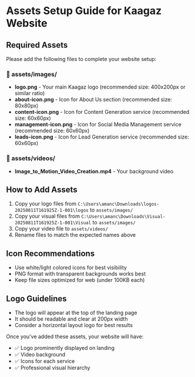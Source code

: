 # Assets Setup Guide for Kaagaz Website

## Required Assets

Please add the following files to complete your website setup:

### 📁 assets/images/
- **logo.png** - Your main Kaagaz logo (recommended size: 400x200px or similar ratio)
- **about-icon.png** - Icon for About Us section (recommended size: 80x80px)
- **content-icon.png** - Icon for Content Generation service (recommended size: 60x60px)
- **management-icon.png** - Icon for Social Media Management service (recommended size: 60x60px)
- **leads-icon.png** - Icon for Lead Generation service (recommended size: 60x60px)

### 📁 assets/videos/
- **Image_to_Motion_Video_Creation.mp4** - Your background video

## How to Add Assets

1. Copy your logo files from `C:\Users\amanc\Downloads\logos-20250811T161925Z-1-001\logos` to `assets/images/`
2. Copy your visual files from `C:\Users\amanc\Downloads\Visual-20250811T161925Z-1-001\Visual` to `assets/images/`
3. Copy your video file to `assets/videos/`
4. Rename files to match the expected names above

## Icon Recommendations

- Use white/light colored icons for best visibility
- PNG format with transparent backgrounds works best
- Keep file sizes optimized for web (under 100KB each)

## Logo Guidelines

- The logo will appear at the top of the landing page
- It should be readable and clear at 200px width
- Consider a horizontal layout logo for best results

Once you've added these assets, your website will have:
- ✅ Logo prominently displayed on landing
- ✅ Video background
- ✅ Icons for each service
- ✅ Professional visual hierarchy
